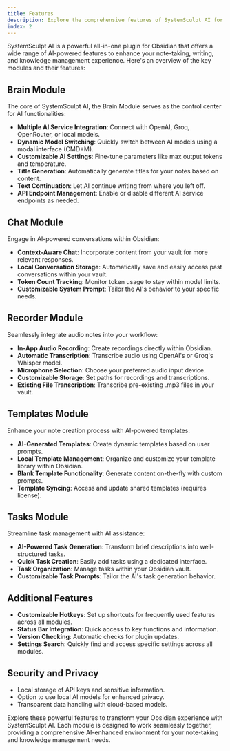 ```yaml
---
title: Features
description: Explore the comprehensive features of SystemSculpt AI for Obsidian.
index: 2
---
```


SystemSculpt AI is a powerful all-in-one plugin for Obsidian that offers a wide range of AI-powered features to enhance your note-taking, writing, and knowledge management experience. Here's an overview of the key modules and their features:

## Brain Module

The core of SystemSculpt AI, the Brain Module serves as the control center for AI functionalities:

- **Multiple AI Service Integration**: Connect with OpenAI, Groq, OpenRouter, or local models.
- **Dynamic Model Switching**: Quickly switch between AI models using a modal interface (CMD+M).
- **Customizable AI Settings**: Fine-tune parameters like max output tokens and temperature.
- **Title Generation**: Automatically generate titles for your notes based on content.
- **Text Continuation**: Let AI continue writing from where you left off.
- **API Endpoint Management**: Enable or disable different AI service endpoints as needed.

## Chat Module

Engage in AI-powered conversations within Obsidian:

- **Context-Aware Chat**: Incorporate content from your vault for more relevant responses.
- **Local Conversation Storage**: Automatically save and easily access past conversations within your vault.
- **Token Count Tracking**: Monitor token usage to stay within model limits.
- **Customizable System Prompt**: Tailor the AI's behavior to your specific needs.

## Recorder Module

Seamlessly integrate audio notes into your workflow:

- **In-App Audio Recording**: Create recordings directly within Obsidian.
- **Automatic Transcription**: Transcribe audio using OpenAI's or Groq's Whisper model.
- **Microphone Selection**: Choose your preferred audio input device.
- **Customizable Storage**: Set paths for recordings and transcriptions.
- **Existing File Transcription**: Transcribe pre-existing .mp3 files in your vault.

## Templates Module

Enhance your note creation process with AI-powered templates:

- **AI-Generated Templates**: Create dynamic templates based on user prompts.
- **Local Template Management**: Organize and customize your template library within Obsidian.
- **Blank Template Functionality**: Generate content on-the-fly with custom prompts.
- **Template Syncing**: Access and update shared templates (requires license).

## Tasks Module

Streamline task management with AI assistance:

- **AI-Powered Task Generation**: Transform brief descriptions into well-structured tasks.
- **Quick Task Creation**: Easily add tasks using a dedicated interface.
- **Task Organization**: Manage tasks within your Obsidian vault.
- **Customizable Task Prompts**: Tailor the AI's task generation behavior.

## Additional Features

- **Customizable Hotkeys**: Set up shortcuts for frequently used features across all modules.
- **Status Bar Integration**: Quick access to key functions and information.
- **Version Checking**: Automatic checks for plugin updates.
- **Settings Search**: Quickly find and access specific settings across all modules.

## Security and Privacy

- Local storage of API keys and sensitive information.
- Option to use local AI models for enhanced privacy.
- Transparent data handling with cloud-based models.

Explore these powerful features to transform your Obsidian experience with SystemSculpt AI. Each module is designed to work seamlessly together, providing a comprehensive AI-enhanced environment for your note-taking and knowledge management needs.
